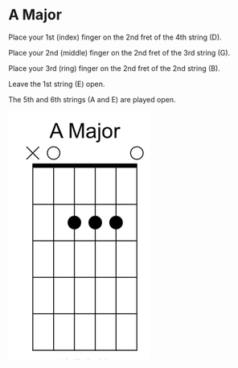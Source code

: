# A Major

Place your 1st (index) finger on the 2nd fret of the 4th string (D).

Place your 2nd (middle) finger on the 2nd fret of the 3rd string (G).

Place your 3rd (ring) finger on the 2nd fret of the 2nd string (B).

Leave the 1st string (E) open.

The 5th and 6th strings (A and E) are played open.

![Guitar Chord](https://github.com/Gson44/guitarLessonReadmen/blob/main/AMajor.png?raw=true)
